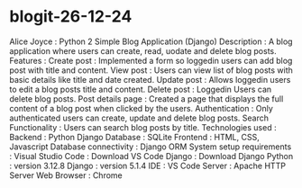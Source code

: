 # blogit-26-12-24
Alice Joyce : Python 2
Simple Blog Application (Django)
Description : A blog application where users can create, read, uodate and delete blog posts.
Features : 
  Create post : Implemented a form so loggedin users can add blog post with title and content.
  View post : Users can view list of blog posts with basic details like title and date created.
  Update post : Allows loggedin users to edit a blog posts title and content.
  Delete post : Loggedin Users can delete blog posts.
  Post details page : Created a page that displays the full content of a blog post when clicked by the users.
  Authentication : Only authenticated users can create, update and delete blog posts.
  Search Functionality : Users can search blog posts by title.
Technologies used :
  Backend : Python Django
  Database : SQLite
  Frontend : HTML, CSS, Javascript
  Database connectivity : Django ORM
System setup requirements : 
  Visual Studio Code : Download VS Code
  Django : Download Django
  Python : version 3.12.8
  Django : version 5.1.4
  IDE : VS Code
  Server : Apache HTTP Server
  Web Browser : Chrome
